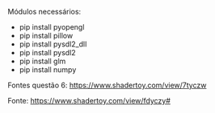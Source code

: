 Módulos necessários:
- pip install pyopengl
- pip install pillow
- pip install pysdl2_dll
- pip install pysdl2
- pip install glm
- pip install numpy
 
 Fontes questão 6:
https://www.shadertoy.com/view/7tyczw

Fonte: https://www.shadertoy.com/view/fdyczy#
